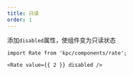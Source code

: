 ```yaml
---
title: 只读
order: 1
---
```


添加`disabled`属性，使组件变为只读状态

```vdt
import Rate from 'kpc/components/rate';

<Rate value={{ 2 }} disabled />
```
